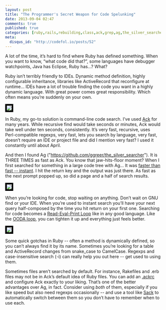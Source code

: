 ```yaml
---
layout: post
title: "The Programmer's Secret Weapon for Code Spelunking"
date: 2013-09-04 02:47
comments: true
published: true
categories: [ruby,rails,rebuilding,class,ack,grep,ag,the_silver_searcher]
meta:
  disqus_id: "http://codefol.io/posts/52"
---
```

A lot of the time, it’s hard to find where Ruby has defined something.  When you want to know, “what code did that?”, some languages have debugger watchpoints, Java has Eclipse, Ruby has…?  What?

Ruby isn’t terribly friendly to IDEs.  Dynamic method definition, highly configurable inheritance, libraries like ActiveRecord that reconfigure at runtime…  IDEs have a lot of trouble finding the code you want in a highly dynamic language.  With great power comes great responsibility.  Which often means you’re suddenly on your own.

<a href="http://beyondgrep.com"><img src="/images/52/ack_screen.png" style="border: 5px solid black;" /></a>

In Ruby, my go-to solution is command-line code search.  I’ve used <a href="http://beyondgrep.com">Ack</a> for many years.  While recursive find would take seconds or minutes, Ack would take well under ten seconds, consistently.  It’s very fast, recursive, uses Perl-compatible regexps, very fast, lets you search by language, very fast, doesn’t require an IDE or project file and did I mention very fast?  I used it constantly until about April.

And then I found Ag ("https://github.com/ggreer/the_silver_searcher").  It is THREE TIMES as fast as Ack.  You know that jaw-hits-floor moment?  When I first searched for something in a large code tree with Ag…  It was <a href="http://www.nngroup.com/articles/response-times-3-important-limits/">faster than fast -- instant</a>.  I hit the return key and the output was just there.  As fast as the next prompt popped up, so did a page and a half of search results.

<a href="http://www.nngroup.com/articles/response-times-3-important-limits/"><img src="/images/52/usability_screen.png" style="border: 5px solid black;" /></a>

When you’re looking for code, stop waiting on anything.  Don’t wait on GNU find or your IDE.  When you’re used to instant search you’ll have your next query half-composed by the time you hit return on your first one.  Searching for code becomes a <a href="http://en.wikipedia.org/wiki/Read%E2%80%93eval%E2%80%93print_loop">Read-Eval-Print Loop</a> like in any good language.  Like the <a href="http://en.wikipedia.org/wiki/OODA_loop">OODA loop</a>, you can tighten it up and everything just feels better.

<a href="http://en.wikipedia.org/wiki/OODA_loop"><img src="/images/52/ooda_loop.png" style="border: 5px solid black;" /></a>

Some quick gotchas in Ruby -- often a method is dynamically defined, so you can’t always find it by its name.  Sometimes you’re looking for a table and ActiveRecord changes from snake_case to CamelCase.  Regexps and case-insensitive search (-i) can really help you out here -- get used to using them.

Sometimes files aren’t searched by default.  For instance, Rakefiles and .erb files may not be in Ack’s default idea of Ruby files.  You can add an <a href="https://gist.github.com/kevinold/4749656">.ackrc</a> and configure Ack exactly to your liking.  That’s one of the better advantages over Ag, in fact.  Consider using <i>both</i> of them, especially if you like speed but also need regexps occasionally -- and use a tool like <a href="https://github.com/sampson-chen/sack">Sack</a> to automatically switch between them so you don’t have to remember when to use each.
